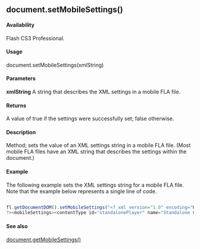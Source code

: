 ## document.setMobileSettings()

#### Availability

Flash CS3 Professional.

#### Usage

document.setMobileSettings(xmlString)

#### Parameters

**xmlString** A string that describes the XML settings in a mobile FLA file.

#### Returns

A value of true if the settings were successfully set; false otherwise.

#### Description

Method; sets the value of an XML settings string in a mobile FLA file. (Most mobile FLA files have an XML string that describes the settings within the document.)

#### Example

The following example sets the XML settings string for a mobile FLA file. Note that the example below represents a single line of code.

```javascript

fl.getDocumentDOM().setMobileSettings("<? xml version="1.0" encoding="UTF-16" standalone="no"
?><mobileSettings><contentType id="standalonePlayer" name="Standalone Player"/><testDevices><testDevice id="1170" name="Generic Phone" selected="yes"/></testDevices><outputMsgFiltering info="no" trace="yes" warning="yes"/><testWindowState height="496" splitterClosed="No" splitterXPos="400" width="907"/></mobileSettings>");

```
#### See also

[document.getMobileSettings()](../Document_object/docume81.md)
